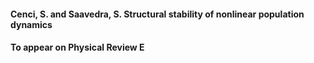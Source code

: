 #### Cenci, S. and Saavedra, S. Structural stability of nonlinear population dynamics 
#### To appear on Physical Review E
